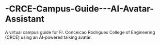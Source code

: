 # -CRCE-Campus-Guide---AI-Avatar-Assistant
A virtual campus guide for Fr. Conceicao Rodrigues College of Engineering (CRCE) using an AI-powered talking avatar.
